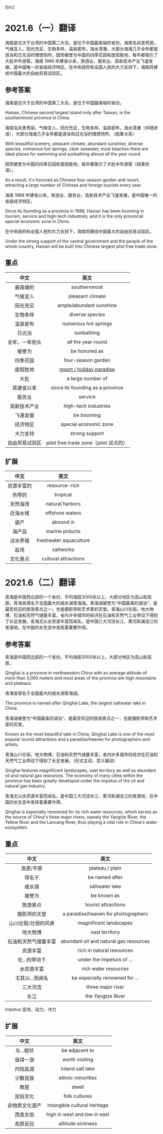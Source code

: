 [toc]

# 2021.6（一）翻译

海南是仅次于台湾的中国第二大岛，是位于中国最南端的省份。海南岛风景秀丽，气候宜人，阳光充足，生物多样，温泉密布，海水清澈，大部分海滩几乎全年都是游泳和日光浴的理想场所，因而被誉为中国的四季花园和度假胜地，每年都吸引了大批中外游客。海南 1988 年建省以来，旅游业、服务业、高新技术产业飞速发展，是中国唯一的省级经济特区。在中央政府和全国人民的大力支持下，海南将建成中国最大的自由贸易试验区。

## 参考答案

海南是仅次于台湾的中国第二大岛，是位于中国最南端的省份。

Hainan, Chinese second largest island only after Taiwan, is the southernmost province in China.

海南岛风景秀丽，气候宜人，阳光充足，生物多样，温泉密布，海水清澈（伴随状语），大部分海滩几乎全年都是游泳和日光浴的理想场所，（因果关系）

With beautiful scenery, pleasant climate, abundant sunshine, diverse species, numerous hot springs, clear seawater, most beaches there are ideal places for swimming and sunbathing almost all the year round.

因而被誉为中国的四季花园和度假胜地，每年都吸引了大批中外游客（结果状语）。

As a result, it's honored as Chinese four-season garden and resort, attracting a large number of Chinese and foreign tourists every year.

海南 1988 年建省以来，旅游业、服务业、高新技术产业飞速发展，是中国唯一的省级经济特区。

Since its founding as a province in 1988, Hainan has been booming in tourism, service and high-tech industries, and it is the only provincial special economic zone in China.

在中央政府和全国人民的大力支持下，海南将建成中国最大的自由贸易试验区。

Under the strong support of the central government and the people of the whole country, Hainan will be built into Chinese largest pilot free trade zone.

## 重点

|      中文      |                 英文                  |
| :------------: | :-----------------------------------: |
|    最南端的    |             southernmost              |
|    气候宜人    |           pleasant climate            |
|    阳光充足    |        ample/abundant sunshine        |
|    生物多样    |            diverse species            |
|    温泉密布    |         numerous hot springs          |
|     日光浴     |              sunbathing               |
| 全年，一年到头 |          all the year round           |
|     被誉为     |             be honored as             |
|    四季花园    |          four-season garden           |
|    度假胜地    |   <u>resort / holiday paradise</u>    |
|      大批      |           a large number of           |
|   其建省以来   |   since its founding as a province    |
|     服务业     |                service                |
|  高新技术产业  |         high-tech industries          |
|    飞速发展    |              be booming               |
|    经济特区    |         special economic zone         |
|    大力支持    |            strong support             |
| 自由贸易试验区 | pilot free trade zone（pilot 试点的） |

##  扩展

|    中文    |          英文          |
| :--------: | :--------------------: |
| 资源丰富的 |     resource-rich      |
|   热带的   |        tropical        |
|  天然海湾  |    natural harbors     |
|  近海水域  |    offshore waters     |
|    盛产    |       abound in        |
|   海产品   |     marine prducts     |
|  淡水养殖  | freshwater aquaculture |
|    盐场    |       saltworks        |
|  文化景点  |  cultural attractions  |



# 2021.6（二）翻译

青海是中国西北部的一个省份，平均海拔3000米以上，大部分地区为高山和高原。青海省得名于全国最大的咸水湖青海湖。青海湖被誉为“中国最美的湖泊”，是最受欢迎的旅游景点之一，也是摄影师和艺术家的天堂。青海山川壮丽，地大物博，石油和天然气储量丰富，省内许多城市的经济在石油和天然气工业带动下得到了长足发展。青海尤以水资源丰富而闻名，是中国三大河流长江、黄河和澜沧江的发源地，在中国的水生态中发挥着重要作用。

## 参考答案

青海是中国西北部的一个省份，平均海拔3000米以上，大部分地区为高山和高原。

Qinghai is a province in northwestern China with an average altitude of more than 3,000 meters and most areas of the province are high mountains and plateaus.

青海省得名于全国最大的咸水湖青海湖。

The province is named after Qinghai Lake, the largest saltwater lake in China.

青海湖被誉为“中国最美的湖泊”，是最受欢迎的旅游景点之一，也是摄影师和艺术家的天堂。

Known as the most beautiful lake in China, Qinghai Lake is one of the most popular tourist attractions and a paradise/heaven for photographers and artists.

青海山川壮丽，地大物博，石油和天然气储量丰富，省内许多城市的经济在石油和天然气工业带动下得到了长足发展。（形式主动，意义被动）

Qinghai features magnificent landscapes, vast territory as well as abundant oil and natural gas resources. The economy of many cities within the province has been greatly developed under the impetus of the oil and natural gas industry.

青海尤以水资源丰富而闻名，是中国三大河流长江、黄河和澜沧江的发源地，在中国的水生态中发挥着重要作用。

Qinghai is especially renowned for its rich water resources, which serves as the source of China's three major rivers, namely the Yangtze River, the Yellow River and the Lancang River, thus playing a vital role in China's water ecosystem.

## 重点

|         中文         |                  英文                  |
| :------------------: | :------------------------------------: |
|      高原/平原       |            plateau / plain             |
|        得名于        |             be named after             |
|        咸水湖        |             saltwater lake             |
|        被誉为        |              be known as               |
|       旅游景点       |          tourist attractions           |
|     摄影师的天堂     |  a paradise/heaven for photographers   |
| 山川壮丽/壮丽的风景  |         magnificent landscapes         |
|       地大物博       |             vast territory             |
| 石油和天然气储量丰富 | abundant oil and natural gas resources |
|       资源丰富       |       rich in natural resources        |
|    在...的带动下     |       under the impeturs of ...        |
|      水资源丰富      |          rich water resources          |
|   尤其以...而闻名    |     be especially renowned for ...     |
|       三大河流       |           three major river            |
|         长江         |           the Yangtze River            |

impetus 促进，动力，冲力 

## 扩展

|      中文      |             英文             |
| :------------: | :--------------------------: |
|   与...相邻    |        be adjacent to        |
|    值得一游    |        worth visiting        |
|    内陆盐湖    |       inland salt lake       |
|    少数民族    |      ethnic minorities       |
|      聚居      |            dwell             |
|    民俗文化    |        folk cultures         |
| 非物质文化遗产 | intangible cultural heritage |
|    西高东低    | high in west and low in east |
|    高原反应    |      altitude sickness       |

